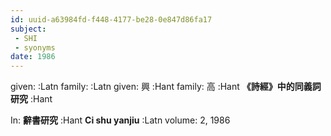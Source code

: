 ```yaml
---
id: uuid-a63984fd-f448-4177-be28-0e847d86fa17
subject: 
 - SHI
 - syonyms
date: 1986
---
```


given:  :Latn
family:  :Latn
given: 興 :Hant
family: 高 :Hant
**《詩經》中的同義詞研究** :Hant

In: 
**辭書研究** :Hant
**Ci shu yanjiu** :Latn
volume: 2, 1986